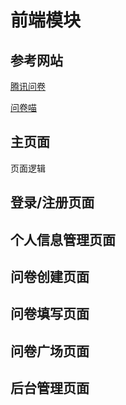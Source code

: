 # 前端模块

## 参考网站

[腾讯问卷](https://wj.qq.com/)

[问卷喵](https://wjcat.com/index)

## 主页面

页面逻辑

## 登录/注册页面

## 个人信息管理页面

## 问卷创建页面

## 问卷填写页面

## 问卷广场页面

## 后台管理页面 





